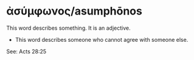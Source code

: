 # ἀσύμφωνος/asumphōnos
This word describes something. It is an adjective.

* This word describes someone who cannot agree with someone else. 

See: Acts 28:25

